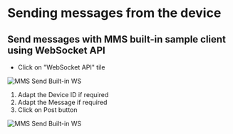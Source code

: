 # Sending messages from the device

## Send messages with MMS built-in sample client using WebSocket API

* Click on "WebSocket API" tile

![MMS Send Built-in WS](../../../../../images/mms_send_builtin_ws_01.png)

1. Adapt the Device ID if required
2. Adapt the Message if required
3. Click on Post button

![MMS Send Built-in WS](../../../../../images/mms_send_builtin_ws_02.png)
